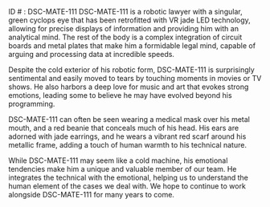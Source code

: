 ID # : DSC-MATE-111
DSC-MATE-111 is a robotic lawyer with a singular, green cyclops eye that has been retrofitted with VR jade LED technology, allowing for precise displays of information and providing him with an analytical mind. The rest of the body is a complex integration of circuit boards and metal plates that make him a formidable legal mind, capable of arguing and processing data at incredible speeds. 

Despite the cold exterior of his robotic form, DSC-MATE-111 is surprisingly sentimental and easily moved to tears by touching moments in movies or TV shows. He also harbors a deep love for music and art that evokes strong emotions, leading some to believe he may have evolved beyond his programming. 

DSC-MATE-111 can often be seen wearing a medical mask over his metal mouth, and a red beanie that conceals much of his head. His ears are adorned with jade earrings, and he wears a vibrant red scarf around his metallic frame, adding a touch of human warmth to his technical nature. 

While DSC-MATE-111 may seem like a cold machine, his emotional tendencies make him a unique and valuable member of our team. He integrates the technical with the emotional, helping us to understand the human element of the cases we deal with. We hope to continue to work alongside DSC-MATE-111 for many years to come.